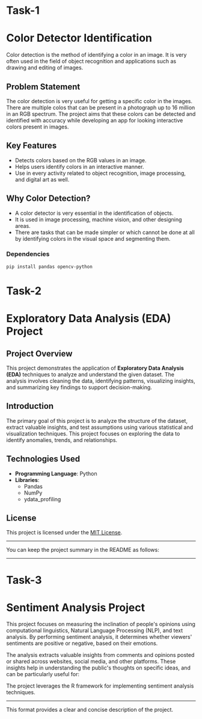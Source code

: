 # Task-1

# Color Detector Identification

Color detection is the method of identifying a color in an image. It is very often used in the field of object recognition and applications such as drawing and editing of images.

## Problem Statement

The color detection is very useful for getting a specific color in the images. There are multiple colos that can be present in a photograph up to 16 million in an RGB spectrum. The project aims that these colors can be detected and identified with accuracy while developing an app for looking interactive colors present in images.

## Key Features 
- Detects colors based on the RGB values in an image.
- Helps users identify colors in an interactive manner.
- Use in every activity related to object recognition, image processing, and digital art as well.

## Why Color Detection?
- A color detector is very essential in the identification of objects.
- It is used in image processing, machine vision, and other designing areas.
- There are tasks that can be made simpler or which cannot be done at all by identifying colors in the visual space and segmenting them.

  
### Dependencies
```bash
pip install pandas opencv-python
```
# Task-2

# Exploratory Data Analysis (EDA) Project

## Project Overview
This project demonstrates the application of **Exploratory Data Analysis (EDA)** techniques to analyze and understand the given dataset. The analysis involves cleaning the data, identifying patterns, visualizing insights, and summarizing key findings to support decision-making.

## Introduction
The primary goal of this project is to analyze the structure of the dataset, extract valuable insights, and test assumptions using various statistical and visualization techniques. This project focuses on exploring the data to identify anomalies, trends, and relationships.

## Technologies Used
- **Programming Language**: Python
- **Libraries**:  
  - Pandas  
  - NumPy  
  - ydata_profiling

## License
This project is licensed under the [MIT License](LICENSE).

---
You can keep the project summary in the README as follows:

---
# Task-3

# Sentiment Analysis Project

This project focuses on measuring the inclination of people's opinions using computational linguistics, Natural Language Processing (NLP), and text analysis. By performing sentiment analysis, it determines whether viewers' sentiments are positive or negative, based on their emotions. 

The analysis extracts valuable insights from comments and opinions posted or shared across websites, social media, and other platforms. These insights help in understanding the public's thoughts on specific ideas, and can be particularly useful for:


The project leverages the R framework for implementing sentiment analysis techniques.

---

This format provides a clear and concise description of the project.
